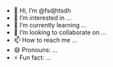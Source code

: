 - 👋 Hi, I’m @fsdjhtsdh
- 👀 I’m interested in ...
- 🌱 I’m currently learning ...
- 💞️ I’m looking to collaborate on ...
- 📫 How to reach me ...
- 😄 Pronouns: ...
- ⚡ Fun fact: ...

<!---
fsdjhtsdh/fsdjhtsdh is a ✨ special ✨ repository because its `README.md` (this file) appears on your GitHub profile.
You can click the Preview link to take a look at your changes.
--->
